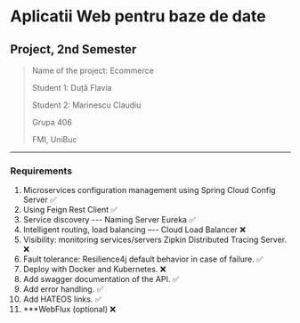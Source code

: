 # Aplicatii Web pentru baze de date

## Project, 2nd Semester

> Name of the project: Ecommerce
> 
> Student 1: Duță Flavia
> 
> Student 2: Marinescu Claudiu
> 
> Grupa 406
> 
> FMI, UniBuc

-----

### Requirements

1. Microservices configuration management using Spring Cloud Config Server ✅
2. Using Feign Rest Client ✅
3. Service discovery --- Naming Server Eureka ✅
4. Intelligent routing, load balancing –-- Cloud Load Balancer ❌
5. Visibility: monitoring services/servers Zipkin Distributed Tracing Server. ❌
6. Fault tolerance: Resilience4j default behavior in case of failure. ✅
7. Deploy with Docker and Kubernetes. ❌
8. Add swagger documentation of the API. ✅
9. Add error handling. ✅
10. Add HATEOS links. ✅
11. ***WebFlux (optional) ❌
